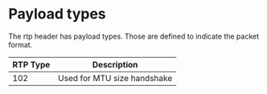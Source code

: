 # Payload types

The rtp header has payload types. Those are defined to indicate the packet format.

| RTP Type | Description |
|----------|-------------|
| 102      | Used for MTU size handshake | 
